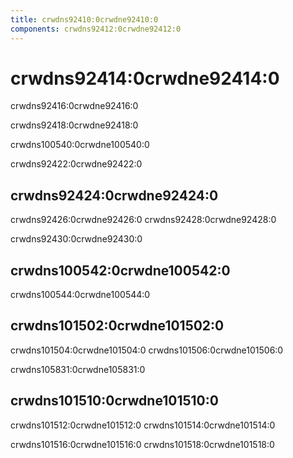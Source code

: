 ```yaml
---
title: crwdns92410:0crwdne92410:0
components: crwdns92412:0crwdne92412:0
---
```


# crwdns92414:0crwdne92414:0

<p class="description">crwdns92416:0crwdne92416:0</p>

crwdns92418:0crwdne92418:0

crwdns100540:0crwdne100540:0

crwdns92422:0crwdne92422:0

## crwdns92424:0crwdne92424:0

crwdns92426:0crwdne92426:0 crwdns92428:0crwdne92428:0

crwdns92430:0crwdne92430:0

## crwdns100542:0crwdne100542:0

crwdns100544:0crwdne100544:0

## crwdns101502:0crwdne101502:0

crwdns101504:0crwdne101504:0 crwdns101506:0crwdne101506:0

crwdns105831:0crwdne105831:0

## crwdns101510:0crwdne101510:0

crwdns101512:0crwdne101512:0 crwdns101514:0crwdne101514:0

crwdns101516:0crwdne101516:0 crwdns101518:0crwdne101518:0